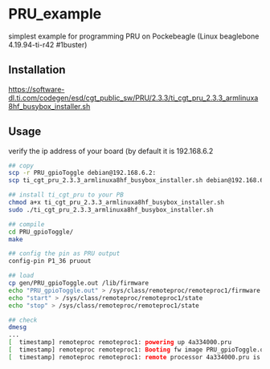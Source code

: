 # PRU_example
simplest example for programming PRU on Pockebeagle (Linux beaglebone 4.19.94-ti-r42 #1buster)

## Installation
https://software-dl.ti.com/codegen/esd/cgt_public_sw/PRU/2.3.3/ti_cgt_pru_2.3.3_armlinuxa8hf_busybox_installer.sh

## Usage

verify the ip address of your board (by default it is 192.168.6.2

```bash
## copy
scp -r PRU_gpioToggle debian@192.168.6.2:
scp ti_cgt_pru_2.3.3_armlinuxa8hf_busybox_installer.sh debian@192.168.6.2:

## install ti_cgt_pru to your PB
chmod a+x ti_cgt_pru_2.3.3_armlinuxa8hf_busybox_installer.sh
sudo ./ti_cgt_pru_2.3.3_armlinuxa8hf_busybox_installer.sh

## compile
cd PRU_gpioToggle/
make

## config the pin as PRU output
config-pin P1_36 pruout

## load
cp gen/PRU_gpioToggle.out /lib/firmware
echo "PRU_gpioToggle.out" > /sys/class/remoteproc/remoteproc1/firmware
echo "start" > /sys/class/remoteproc/remoteproc1/state
echo "stop" > /sys/class/remoteproc/remoteproc1/state

## check
dmesg
...
[  timestamp] remoteproc remoteproc1: powering up 4a334000.pru
[  timestamp] remoteproc remoteproc1: Booting fw image PRU_gpioToggle.out, size 31364
[  timestamp] remoteproc remoteproc1: remote processor 4a334000.pru is now up
```

